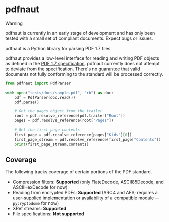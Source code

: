 # pdfnaut

> [!Warning]
> pdfnaut is currently in an early stage of development and has only been tested with a small set of compliant documents. Expect bugs or issues.

pdfnaut is a Python library for parsing PDF 1.7 files.

pdfnaut provides a low-level interface for reading and writing PDF objects as defined in the [PDF 1.7 specification](https://opensource.adobe.com/dc-acrobat-sdk-docs/pdfstandards/PDF32000_2008.pdf). pdfnaut currently does not attempt to deviate from the specification. There's no guarantee that valid documents not fully conforming to the standard will be processed correctly.

```py
from pdfnaut import PdfParser

with open("tests/docs/sample.pdf", "rb") as doc:
    pdf = PdfParser(doc.read())
    pdf.parse()

    # Get the pages object from the trailer
    root = pdf.resolve_reference(pdf.trailer["Root"])
    pages = pdf.resolve_reference(root["Pages"])
    
    # Get the first page contents
    first_page = pdf.resolve_reference(pages["Kids"][0])
    first_page_stream = pdf.resolve_reference(first_page["Contents"])
    print(first_page_stream.contents)
```

## Coverage

The following tracks coverage of certain portions of the PDF standard.

- Compression filters: **Supported** (only FlateDecode, ASCII85Decode, and ASCIIHexDecode for now)
- Reading from encrypted PDFs: **Supported** (ARC4 and AES; requires a user-supplied implementation or availability of a compatible module -- `pycryptodome` for now)
- XRef streams: **Supported**
- File specifications: **Not supported**
